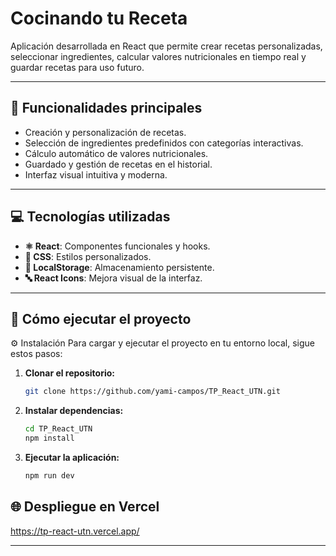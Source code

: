 # Cocinando tu Receta

Aplicación desarrollada en React que permite crear recetas personalizadas, seleccionar ingredientes, calcular valores nutricionales en tiempo real y guardar recetas para uso futuro.

---

## 🌟 Funcionalidades principales

- Creación y personalización de recetas.
- Selección de ingredientes predefinidos con categorías interactivas.
- Cálculo automático de valores nutricionales.
- Guardado y gestión de recetas en el historial.
- Interfaz visual intuitiva y moderna.

---

## 💻 Tecnologías utilizadas

- **⚛️ React**: Componentes funcionales y hooks.
- **🎨 CSS**: Estilos personalizados.
- **💾 LocalStorage**: Almacenamiento persistente.
- **🔤 React Icons**: Mejora visual de la interfaz.

---

## 🚀 Cómo ejecutar el proyecto
⚙️ Instalación Para cargar y ejecutar el proyecto en tu entorno local, sigue estos pasos:

1. **Clonar el repositorio:**
   ```bash
   git clone https://github.com/yami-campos/TP_React_UTN.git
   ```

2. **Instalar dependencias:**
   ```bash
   cd TP_React_UTN
   npm install
   ```

3. **Ejecutar la aplicación:**
   ```bash
   npm run dev
   ```


## 🌐 Despliegue en Vercel
https://tp-react-utn.vercel.app/


---


 
